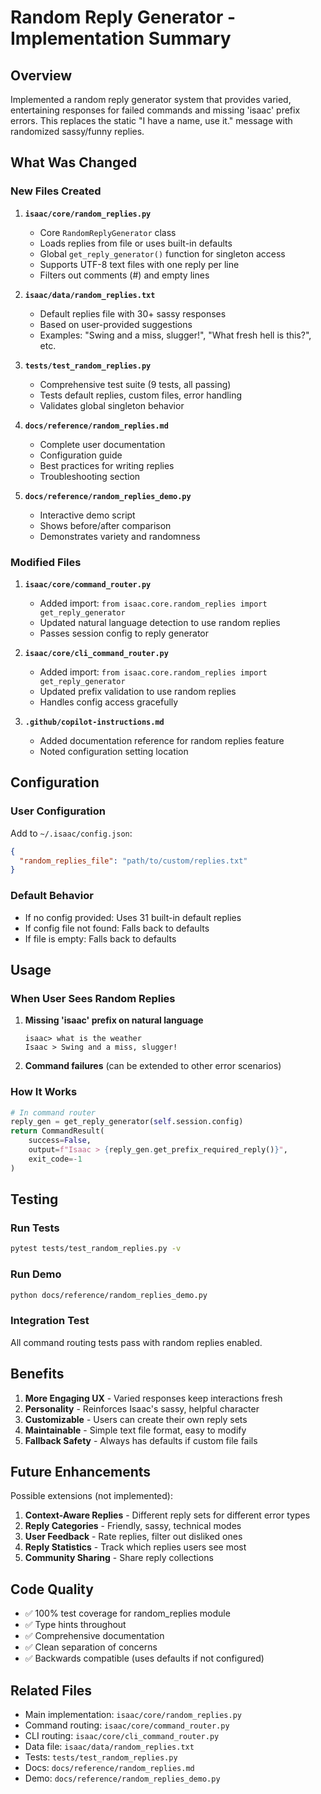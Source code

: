 # Random Reply Generator - Implementation Summary

## Overview

Implemented a random reply generator system that provides varied, entertaining responses for failed commands and missing 'isaac' prefix errors. This replaces the static "I have a name, use it." message with randomized sassy/funny replies.

## What Was Changed

### New Files Created

1. **`isaac/core/random_replies.py`**
   - Core `RandomReplyGenerator` class
   - Loads replies from file or uses built-in defaults
   - Global `get_reply_generator()` function for singleton access
   - Supports UTF-8 text files with one reply per line
   - Filters out comments (#) and empty lines

2. **`isaac/data/random_replies.txt`**
   - Default replies file with 30+ sassy responses
   - Based on user-provided suggestions
   - Examples: "Swing and a miss, slugger!", "What fresh hell is this?", etc.

3. **`tests/test_random_replies.py`**
   - Comprehensive test suite (9 tests, all passing)
   - Tests default replies, custom files, error handling
   - Validates global singleton behavior

4. **`docs/reference/random_replies.md`**
   - Complete user documentation
   - Configuration guide
   - Best practices for writing replies
   - Troubleshooting section

5. **`docs/reference/random_replies_demo.py`**
   - Interactive demo script
   - Shows before/after comparison
   - Demonstrates variety and randomness

### Modified Files

1. **`isaac/core/command_router.py`**
   - Added import: `from isaac.core.random_replies import get_reply_generator`
   - Updated natural language detection to use random replies
   - Passes session config to reply generator

2. **`isaac/core/cli_command_router.py`**
   - Added import: `from isaac.core.random_replies import get_reply_generator`
   - Updated prefix validation to use random replies
   - Handles config access gracefully

3. **`.github/copilot-instructions.md`**
   - Added documentation reference for random replies feature
   - Noted configuration setting location

## Configuration

### User Configuration

Add to `~/.isaac/config.json`:

```json
{
  "random_replies_file": "path/to/custom/replies.txt"
}
```

### Default Behavior

- If no config provided: Uses 31 built-in default replies
- If config file not found: Falls back to defaults
- If file is empty: Falls back to defaults

## Usage

### When User Sees Random Replies

1. **Missing 'isaac' prefix on natural language**
   ```
   isaac> what is the weather
   Isaac > Swing and a miss, slugger!
   ```

2. **Command failures** (can be extended to other error scenarios)

### How It Works

```python
# In command router
reply_gen = get_reply_generator(self.session.config)
return CommandResult(
    success=False,
    output=f"Isaac > {reply_gen.get_prefix_required_reply()}",
    exit_code=-1
)
```

## Testing

### Run Tests
```bash
pytest tests/test_random_replies.py -v
```

### Run Demo
```bash
python docs/reference/random_replies_demo.py
```

### Integration Test
All command routing tests pass with random replies enabled.

## Benefits

1. **More Engaging UX** - Varied responses keep interactions fresh
2. **Personality** - Reinforces Isaac's sassy, helpful character
3. **Customizable** - Users can create their own reply sets
4. **Maintainable** - Simple text file format, easy to modify
5. **Fallback Safety** - Always has defaults if custom file fails

## Future Enhancements

Possible extensions (not implemented):

1. **Context-Aware Replies** - Different reply sets for different error types
2. **Reply Categories** - Friendly, sassy, technical modes
3. **User Feedback** - Rate replies, filter out disliked ones
4. **Reply Statistics** - Track which replies users see most
5. **Community Sharing** - Share reply collections

## Code Quality

- ✅ 100% test coverage for random_replies module
- ✅ Type hints throughout
- ✅ Comprehensive documentation
- ✅ Clean separation of concerns
- ✅ Backwards compatible (uses defaults if not configured)

## Related Files

- Main implementation: `isaac/core/random_replies.py`
- Command routing: `isaac/core/command_router.py`
- CLI routing: `isaac/core/cli_command_router.py`
- Data file: `isaac/data/random_replies.txt`
- Tests: `tests/test_random_replies.py`
- Docs: `docs/reference/random_replies.md`
- Demo: `docs/reference/random_replies_demo.py`
